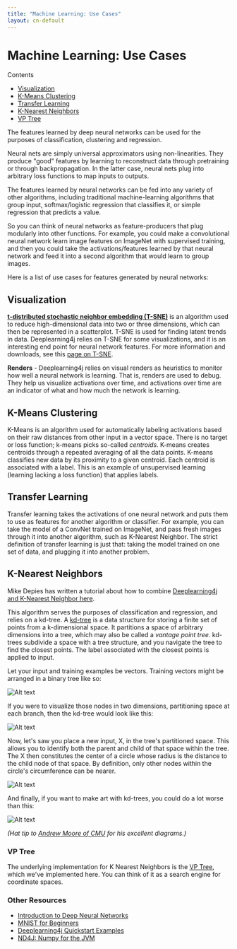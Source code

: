 ```yaml
---
title: "Machine Learning: Use Cases"
layout: cn-default
---
```


# Machine Learning: Use Cases

Contents

* <a href="#visualization">Visualization</a>
* <a href="#k-means">K-Means Clustering</a>
* <a href="#transfer">Transfer Learning</a>
* <a href="#knn">K-Nearest Neighbors</a>
* <a href="#vp">VP Tree</a>

The features learned by deep neural networks can be used for the purposes of classification, clustering and regression. 

Neural nets are simply universal approximators using non-linearities. They produce "good" features by learning to reconstruct data through pretraining or through backpropagation. In the latter case, neural nets plug into arbitrary loss functions to map inputs to outputs.

The features learned by neural networks can be fed into any variety of other algorithms, including traditional machine-learning algorithms that group input, softmax/logistic regression that classifies it, or simple regression that predicts a value. 

So you can think of neural networks as feature-producers that plug modularly into other functions. For example, you could make a convolutional neural network learn image features on ImageNet with supervised training, and then you could take the activations/features learned by that neural network and feed it into a second algorithm that would learn to group images.

Here is a list of use cases for features generated by neural networks:

## <a name="visualization">Visualization</a>

**[t-distributed stochastic neighbor embedding (T-SNE)](https://en.wikipedia.org/wiki/T-distributed_stochastic_neighbor_embedding)** is an algorithm used to reduce high-dimensional data into two or three dimensions, which can then be represented in a scatterplot. T-SNE is used for finding latent trends in data. Deeplearning4j relies on T-SNE for some visualizations, and it is an interesting end point for neural network features. For more information and downloads, see this [page on T-SNE](https://lvdmaaten.github.io/tsne/).

**Renders** - Deeplearning4j relies on visual renders as heuristics to monitor how well a neural network is learning. That is, renders are used to debug. They help us visualize activations over time, and activations over time are an indicator of what and how much the network is learning. 

## <a name="k-means">K-Means Clustering</a>

K-Means is an algorithm used for automatically labeling activations based on their raw distances from other input in a vector space. There is no target or loss function; k-means picks so-called  *centroids*. K-means creates centroids through a repeated averaging of all the data points.  K-means classifies new data by its proximity to a given centroid. Each centroid is associated with a label. This is an example of unsupervised learning (learning lacking a loss function) that applies labels. 

## <a name="transfer">Transfer Learning</a>

Transfer learning takes the activations of one neural network and puts them to use as features for another algorithm or classifier. For example, you can take the model of a ConvNet trained on ImageNet, and pass fresh images through it into another algorithm, such as K-Nearest Neighbor. The strict definition of transfer learning is just that: taking the model trained on one set of data, and plugging it into another problem. 

## <a name="knn">K-Nearest Neighbors</a>

Mike Depies has written a tutorial about how to combine [Deeplearning4j and K-Nearest Neighbor here](https://depiesml.wordpress.com/2015/09/03/learn-by-implementation-k-nearest-neighbor/).

This algorithm serves the purposes of classification and regression, and relies on a kd-tree. A [kd-tree](https://en.wikipedia.org/wiki/K-d_tree) is a data structure for storing a finite set of points from a k-dimensional space. It partitions a space of arbitrary dimensions into a tree, which may also be called a *vantage point tree*. kd-trees subdivide a space with a tree structure, and you navigate the tree to find the closest points. The label associated with the closest points is applied to input. 

Let your input and training examples be vectors. Training vectors might be arranged in a binary tree like so:

![Alt text](./img/kd-tree-root-leaves.png) 

If you were to visualize those nodes in two dimensions, partitioning space at each branch, then the kd-tree would look like this:

![Alt text](./img/kd-tree-hyperplanes.png) 

Now, let's saw you place a new input, X, in the tree's partitioned space. This allows you to identify both the parent and child of that space within the tree. The X then constitutes the center of a circle whose radius is the distance to the child node of that space. By definition, only other nodes within the circle's circumference can be nearer. 

![Alt text](./img/kd-tree-nearest.png) 

And finally, if you want to make art with kd-trees, you could do a lot worse than this:

![Alt text](./img/kd-tree-mondrian.png) 

*(Hat tip to [Andrew Moore of CMU](http://www.autonlab.org/autonweb/14665/version/2/part/5/data/moore-tutorial.pdf?branch=main&language=en) for his excellent diagrams.)*

### <a name="vp">VP Tree</a>

The underlying implementation for K Nearest Neighbors is the [VP Tree](https://github.com/deeplearning4j/deeplearning4j/blob/master/deeplearning4j-core/src/main/java/org/deeplearning4j/clustering/vptree/VPTree.java#L59-59), which we've implemented here. You can think of it as a search engine for coordinate spaces.

### Other Resources

* [Introduction to Deep Neural Networks](./neuralnet-overview.html)
* [MNIST for Beginners](./mnist-for-beginners.html)
* [Deeplearning4j Quickstart Examples](./quickstart.html)
* [ND4J: Numpy for the JVM](http://nd4j.org)
